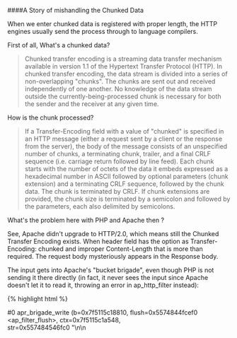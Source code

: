 ####A Story of mishandling the Chunked Data


When we enter chunked data is registered with proper length, the HTTP engines usually send the process through to language compilers.

First of all, What's a chunked data?

>Chunked transfer encoding is a streaming data transfer mechanism available in version 1.1 of the Hypertext Transfer Protocol (HTTP). In chunked transfer encoding, the data stream is divided into a series of non-overlapping "chunks". The chunks are sent out and received independently of one another. No knowledge of the data stream outside the currently-being-processed chunk is necessary for both the sender and the receiver at any given time.

How is the chunk processed? 

>If a Transfer-Encoding field with a value of "chunked" is specified in an HTTP message (either a request sent by a client or the response from the server), the body of the message consists of an unspecified number of chunks, a terminating chunk, trailer, and a final CRLF sequence (i.e. carriage return followed by line feed).
Each chunk starts with the number of octets of the data it embeds expressed as a hexadecimal number in ASCII followed by optional parameters (chunk extension) and a terminating CRLF sequence, followed by the chunk data. The chunk is terminated by CRLF. If chunk extensions are provided, the chunk size is terminated by a semicolon and followed by the parameters,
each also delimited by semicolons.

 What's the problem here with PHP and Apache then ?
 
 See, Apache didn't upgrade to HTTP/2.0, which means still the Chunked Transfer Encoding exists. When header field has the option as
Transfer-Encoding: chunked and improper Content-Length that is more than required. The request body mysteriously appears in the 
 Response body.
 
 The input gets into Apache's "bucket brigade", even though PHP is not sending it there directly 
 (in fact, it never sees the input since Apache doesn't let it to read it, throwing an error in ap_http_filter instead):


{% highlight html %}

#0  apr_brigade_write (b=0x7f5115c18810, flush=0x5574844fcef0 <ap_filter_flush>, ctx=0x7f5115c1a548,                                                  
    str=0x557484546fc0 "<!DOCTYPE HTML PUBLIC \"-//IETF//DTD HTML 2.0//EN\">\n<html><head>\n<title>", nbyte=71) at ./buckets/apr_brigade.c:433        
#1  0x00005574844feebc in buffer_output (r=<optimized out>, str=<optimized out>, len=<optimized out>) at protocol.c:1898
#2  0x0000557484500d9e in ap_rvputs (r=r@entry=0x7f5115c190a0) at protocol.c:2022                                                                    
#3  0x000055748452dde0 in ap_send_error_response (r=0x7f5115c190a0, recursive_error=0) at http_protocol.c:1539                                        
#4  0x0000557484532eb6 in ap_http_header_filter (f=0x7f5115c1a570, b=0x7f5115c186e0) at http_filters.c:1335   
#5  0x0000557484500832 in ap_content_length_filter (f=0x7f5115c1a548, b=0x7f5115c186e0) at protocol.c:1769                  
#6  0x000055748453415a in ap_byterange_filter (f=0x7f5115c1a520, bb=0x7f5115c186e0) at byterange_filter.c:494                                         
#7  0x00007f51130855f4 in deflate_out_filter (f=<optimized out>, bb=0x7f5115c186e0) at mod_deflate.c:831
#8  0x00007f511285f10a in filter_harness (f=0x7f5115c17860, bb=0x7f5115c186e0) at mod_filter.c:323                 
#9  0x00005574845312df in ap_http_filter (f=<optimized out>, b=0x7f5115c18540, mode=<optimized out>, block=<optimized out>, readbytes=16384)          
    at http_filters.c:555                                                                                                                           
#10 0x00007f5111cf941f in php_apache_sapi_read_post (buf=0x7fffa5bf0500 "", count_bytes=16384) at ./sapi/apache2handler/sapi_apache2.c:198
#11 0x00007f5111c09d28 in sapi_read_post_block (buffer=buffer@entry=0x7fffa5bf0500 "", buflen=buflen@entry=16384) at ./main/SAPI.c:248                
#12 0x00007f5111c0a77d in sapi_deactivate () at ./main/SAPI.c:513                                                                                     
#13 0x00007f5111c00ab9 in php_request_shutdown (dummy=dummy@entry=0x0) at ./main/main.c:1863

{% endhighlight %}


So, what's a bucket brigade?

>Buckets

A bucket is a container for data. Buckets can contain any type of data.
Although the most common case is a block of memory, a bucket may instead contain a file on disc, or even be fed a data stream from a dynamic source such as a separate program. 
Different bucket types exist to hold different kinds of data and the methods for handling it. In OOP terms, the apr_bucket is an abstract base class from which actual bucket types are derived.
There are several different types of data bucket, as well as metadata buckets. We will describe these at the end of this article.

>Brigades

In normal use, there is no such thing as a freestanding bucket: they are contained in bucket brigades.
A brigade is a container that may hold any number of buckets in a ring structure. 
The brigade serves to enable flexible and efficient manipulation of data, and is the unit that gets passed to and 
from your filter. 

>Bucket memory gets intialized way above and waits till the chunked data enters into the memory stream before even it is destroyed.
Now, the brigade memory is mishandled into the way of response brigade memory.

Handlers responsible for this vulnerability is sapi_apache2.c:


{% highlight c %}

	if (!parent_req) {
		php_apache_request_dtor(r);
		ctx->request_processed = 1;
		bucket = apr_bucket_eos_create(r->connection->bucket_alloc);
		APR_BRIGADE_INSERT_TAIL(brigade, bucket);
		
{% endhighlight %}


Patch:


{% highlight c %}

	if (!parent_req) {
		php_apache_request_dtor(r);
		ctx->request_processed = 1;
		bucket = apr_bucket_eos_create(r->connection->bucket_alloc);
    brigade = apr_brigade_create(r->pool, r->connection->bucket_alloc);
		APR_BRIGADE_INSERT_TAIL(brigade, bucket);
		
{% endhighlight %}


Fix added to security repo as 65bc4f464e6a85aad3f578e9d55520601cbdeccf and to https://gist.github.com/smalyshev/e956dbae936df9a7594750caae8a7cf2
